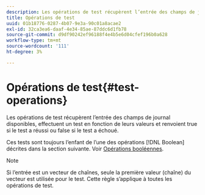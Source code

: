 ```yaml
---
description: Les opérations de test récupèrent l’entrée des champs de journal disponibles, effectuent un test en fonction de leurs valeurs et renvoient true si le test a réussi ou false si le test a échoué.
title: Opérations de test
uuid: 01b18776-0287-4b07-9e3a-90c01a8acae2
exl-id: 32ca3ea6-daaf-4e34-85ae-87ddc6d1fb78
source-git-commit: d9df90242ef96188f4e4b5e6d04cfef196b0a628
workflow-type: tm+mt
source-wordcount: '111'
ht-degree: 3%

---
```


# Opérations de test{#test-operations}

Les opérations de test récupèrent l’entrée des champs de journal disponibles, effectuent un test en fonction de leurs valeurs et renvoient true si le test a réussi ou false si le test a échoué.

Ces tests sont toujours l’enfant de l’une des opérations [!DNL Boolean] décrites dans la section suivante. Voir [Opérations booléennes](../../../../home/c-dataset-const-proc/c-conditions/c-test-ops/c-boolean-ops.md#concept-9bee5fb907bb4e37871096aaf48b1baf).

>[!NOTE]
>
>Si l’entrée est un vecteur de chaînes, seule la première valeur (chaîne) du vecteur est utilisée pour le test. Cette règle s’applique à toutes les opérations de test.
